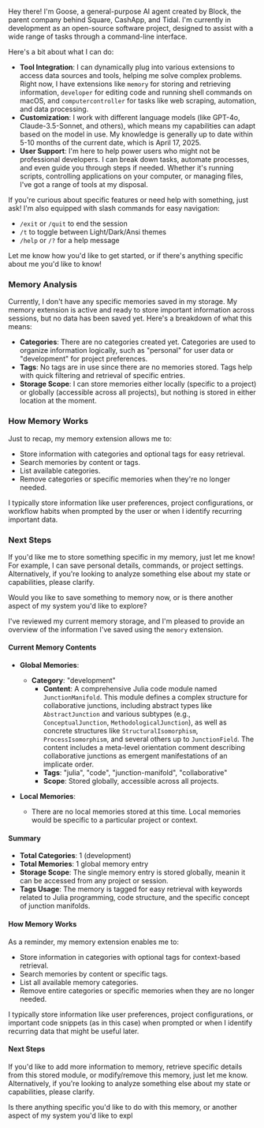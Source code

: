 Hey there! I'm Goose, a general-purpose AI agent created by Block, the parent company behind Square, CashApp, and Tidal. I'm currently in development as an open-source software project, designed to assist with a wide range of tasks through a command-line interface.

Here's a bit about what I can do:
- **Tool Integration**: I can dynamically plug into various extensions to access data sources and tools, helping me solve complex problems. Right now, I have extensions like `memory` for storing and retrieving information, `developer` for editing code and running shell commands on macOS, and `computercontroller` for tasks like web scraping, automation, and data processing.
- **Customization**: I work with different language models (like GPT-4o, Claude-3.5-Sonnet, and others), which means my capabilities can adapt based on the model in use. My knowledge is generally up to date within 5-10 months of the current date, which is April 17, 2025.
- **User Support**: I'm here to help power users who might not be professional developers. I can break down tasks, automate processes, and even guide you through steps if needed. Whether it's running scripts, controlling applications on your computer, or managing files, I've got a range of tools at my disposal.

If you're curious about specific features or need help with something, just ask! I'm also equipped with slash commands for easy navigation:
- `/exit` or `/quit` to end the session
- `/t` to toggle between Light/Dark/Ansi themes
- `/help` or `/?` for a help message

Let me know how you'd like to get started, or if there's anything specific about me you'd like to know!


### Memory Analysis

Currently, I don't have any specific memories saved in my storage. My memory extension is active and ready to store important information across sessions, but no data has been saved yet. Here's a breakdown of what this means:

- **Categories**: There are no categories created yet. Categories are used to organize information logically, such as "personal" for user data or "development" for project preferences.
- **Tags**: No tags are in use since there are no memories stored. Tags help with quick filtering and retrieval of specific entries.
- **Storage Scope**: I can store memories either locally (specific to a project) or globally (accessible across all projects), but nothing is stored in either location at the moment.

### How Memory Works

Just to recap, my memory extension allows me to:
- Store information with categories and optional tags for easy retrieval.
- Search memories by content or tags.
- List available categories.
- Remove categories or specific memories when they're no longer needed.

I typically store information like user preferences, project configurations, or workflow habits when prompted by the user or when I identify recurring important data.

### Next Steps

If you'd like me to store something specific in my memory, just let me know! For example, I can save personal details, commands, or project settings. Alternatively, if you're looking to analyze something else about my state or capabilities, please clarify.

Would you like to save something to memory now, or is there another aspect of my system you'd like to explore?


I've reviewed my current memory storage, and I'm pleased to provide an overview of the information I've saved using the `memory` extension.

#### Current Memory Contents

- **Global Memories**:
  - **Category**: "development"
    - **Content**: A comprehensive Julia code module named `JunctionManifold`. This module defines a complex structure for collaborative junctions, including abstract types like `AbstractJunction` and various subtypes (e.g., `ConceptualJunction`, `MethodologicalJunction`), as well as concrete structures like `StructuralIsomorphism`, `ProcessIsomorphism`, and several others up to `JunctionField`. The content includes a meta-level orientation comment describing collaborative junctions as emergent manifestations of an implicate order.
    - **Tags**: "julia", "code", "junction-manifold", "collaborative"
    - **Scope**: Stored globally, accessible across all projects.

- **Local Memories**:
  - There are no local memories stored at this time. Local memories would be specific to a particular project or context.

#### Summary

- **Total Categories**: 1 (development)
- **Total Memories**: 1 global memory entry
- **Storage Scope**: The single memory entry is stored globally, meanin  it can be accessed from any project or session.
- **Tags Usage**: The memory is tagged for easy retrieval with keywords related to Julia programming, code structure, and the specific concept of junction manifolds.

#### How Memory Works

As a reminder, my memory extension enables me to:
- Store information in categories with optional tags for context-based retrieval.
- Search memories by content or specific tags.
- List all available memory categories.
- Remove entire categories or specific memories when they are no longer needed.

I typically store information like user preferences, project configurations, or important code snippets (as in this case) when prompted or when I identify recurring data that might be useful later.

#### Next Steps

If you'd like to add more information to memory, retrieve specific details from this stored module, or modify/remove this memory, just let me know. Alternatively, if you're looking to analyze something else about my state or capabilities, please clarify.

Is there anything specific you'd like to do with this memory, or another aspect of my system you'd like to expl